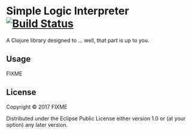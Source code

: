 # Simple Logic Interpreter [![Build Status](https://travis-ci.org/abrden/7510-TP1-Funcional.svg?branch=develop)](https://travis-ci.org/abrden/7510-TP1-Funcional)

A Clojure library designed to ... well, that part is up to you.

## Usage

FIXME

## License

Copyright © 2017 FIXME

Distributed under the Eclipse Public License either version 1.0 or (at
your option) any later version.
